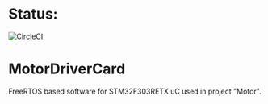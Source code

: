# Status:

[![CircleCI](https://circleci.com/gh/circleci/circleci-docs.svg?style=svg)](https://app.circleci.com/pipelines/github/MacAndKaj/MotorDriverCard?branch=main)

# MotorDriverCard

FreeRTOS based software for STM32F303RETX uC used in project "Motor".
